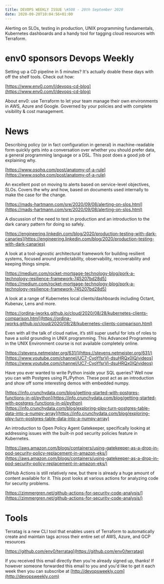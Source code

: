 ```yaml
---
title: DEVOPS WEEKLY ISSUE \#508 - 20th September 2020 
date: 2020-09-20T10:04:56+01:00
---
```


Alerting on SLOs, testing in production, UNIX programming fundamentals, Kubernetes dashboards and a handy tool for tagging cloud resources with Terraform.


env0 sponsors Devops Weekly
========================

Setting up a CD pipeline in 5 minutes? It's actually doable these days with off the shelf tools. Check out how:

[https://www.env0.com/l/devops-cd-blog](https://www.env0.com/l/devops-cd-blog)

About env0: use Terraform to let your team manage their own environments in AWS, Azure and Google. Governed by your policies and with complete visibility & cost management.


News
====

Describing policy (or in fact configuration in general) in machine-readable form quickly gets into a conversation over whether you should prefer data, a general programming language or a DSL. This post does a good job of explaining why.

[https://www.osohq.com/post/anatomy-of-a-rule](https://www.osohq.com/post/anatomy-of-a-rule)


An excellent post on moving to alerts based on service-level objectives, SLOs. Covers the why and how, based on documents used internally to make the case for the change.

[https://mads-hartmann.com/sre/2020/09/08/alerting-on-slos.html](https://mads-hartmann.com/sre/2020/09/08/alerting-on-slos.html)


A discussion of the need to test in production and an introduction to the dark canary pattern for doing so safely.

[https://engineering.linkedin.com/blog/2020/production-testing-with-dark-canaries](https://engineering.linkedin.com/blog/2020/production-testing-with-dark-canaries)


A look at a tool-agnostic architectural framework for building resilient systems, focused around predictability, observability, recoverability and keeping things simple.

[https://medium.com/rocket-mortgage-technology-blog/pork-a-technology-resilience-framework-745207bd28d5](https://medium.com/rocket-mortgage-technology-blog/pork-a-technology-resilience-framework-745207bd28d5)


A look at a range of Kubernetes local clients/dashboards including Octant, Kubenav, Lens and more.

[https://ordina-jworks.github.io/cloud/2020/08/28/kubernetes-clients-comparison.html](https://ordina-jworks.github.io/cloud/2020/08/28/kubernetes-clients-comparison.html)


Even with all the talk of cloud native, it’s still super useful for lots of roles to have a solid grounding in UNIX programming. This Advanced Programming in the UNIX Environment course is not available completely online.

[https://stevens.netmeister.org/631/](https://stevens.netmeister.org/631/)
[https://www.youtube.com/channel/UC7-CyoYfsrVI-dsuHRQx0IQ/videos](https://www.youtube.com/channel/UC7-CyoYfsrVI-dsuHRQx0IQ/videos)


Have you ever wanted to write Python inside your SQL queries? Well now you can with Postgres using PL/Python. These post act as an introduction and show off some interesting demos with embedded numpy.

[https://info.crunchydata.com/blog/getting-started-with-postgres-functions-in-pl/python](https://info.crunchydata.com/blog/getting-started-with-postgres-functions-in-pl/python)
[https://info.crunchydata.com/blog/exploring-plpy-turn-postgres-table-data-into-a-numpy-array](https://info.crunchydata.com/blog/exploring-plpy-turn-postgres-table-data-into-a-numpy-array)


An introduction to Open Policy Agent Gatekeeper, specifically looking at addressing issues with the built-in pod security policies feature in Kubernetes.

[https://aws.amazon.com/blogs/containers/using-gatekeeper-as-a-drop-in-pod-security-policy-replacement-in-amazon-eks/](https://aws.amazon.com/blogs/containers/using-gatekeeper-as-a-drop-in-pod-security-policy-replacement-in-amazon-eks/)


GitHub Actions is still relatively new, but there is already a huge amount of content available for it. This post looks at various actions for analyzing code for security problems.

[https://zimmergren.net/github-actions-for-security-code-analysis/](https://zimmergren.net/github-actions-for-security-code-analysis/)


Tools
=====

Terratag is a new CLI tool that enables users of Terraform to automatically create and maintain tags across their entire set of AWS, Azure, and GCP resources

[https://github.com/env0/terratag](https://github.com/env0/terratag)


If you received this email directly then you're already signed up, thanks! If however someone forwarded this email to you and you'd like to get it each week then you can subscribe at [http://devopsweekly.com](http://devopsweekly.com)


